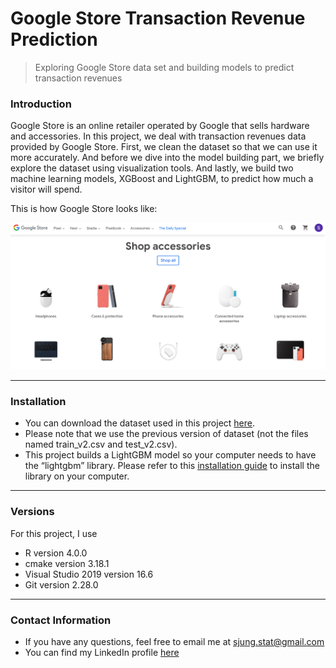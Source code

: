 Google Store Transaction Revenue Prediction
================

> Exploring Google Store data set and building models to predict
> transaction revenues

### Introduction

Google Store is an online retailer operated by Google that sells
hardware and accessories. In this project, we deal with transaction
revenues data provided by Google Store. First, we clean the dataset so
that we can use it more accurately. And before we dive into the model
building part, we briefly explore the dataset using visualization tools.
And lastly, we build two machine learning models, XGBoost and LightGBM,
to predict how much a visitor will spend.

This is how Google Store looks like:

![](GoogleStore.png "Title")

-----

### Installation

  - You can download the dataset used in this project
    [here](https://www.kaggle.com/c/ga-customer-revenue-prediction/data).
  - Please note that we use the previous version of dataset (not the
    files named train\_v2.csv and test\_v2.csv).
  - This project builds a LightGBM model so your computer needs to have
    the “lightgbm” library. Please refer to this [installation
    guide](https://lightgbm.readthedocs.io/en/latest/Installation-Guide.html)
    to install the library on your computer.

-----

### Versions

For this project, I use

  - R version 4.0.0
  - cmake version 3.18.1
  - Visual Studio 2019 version 16.6
  - Git version 2.28.0

-----

### Contact Information

  - If you have any questions, feel free to email me at
    <sjung.stat@gmail.com>
  - You can find my LinkedIn profile
    [here](https://www.linkedin.com/in/sjung-stat/)
